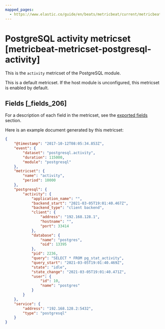 ```yaml
---
mapped_pages:
  - https://www.elastic.co/guide/en/beats/metricbeat/current/metricbeat-metricset-postgresql-activity.html
---
```


# PostgreSQL activity metricset [metricbeat-metricset-postgresql-activity]

This is the `activity` metricset of the PostgreSQL module.

This is a default metricset. If the host module is unconfigured, this metricset is enabled by default.

## Fields [_fields_206]

For a description of each field in the metricset, see the [exported fields](/reference/metricbeat/exported-fields-postgresql.md) section.

Here is an example document generated by this metricset:

```json
{
    "@timestamp": "2017-10-12T08:05:34.853Z",
    "event": {
        "dataset": "postgresql.activity",
        "duration": 115000,
        "module": "postgresql"
    },
    "metricset": {
        "name": "activity",
        "period": 10000
    },
    "postgresql": {
        "activity": {
            "application_name": "",
            "backend_start": "2021-03-05T19:01:40.467Z",
            "backend_type": "client backend",
            "client": {
                "address": "192.168.128.1",
                "hostname": "",
                "port": 33414
            },
            "database": {
                "name": "postgres",
                "oid": 13395
            },
            "pid": 2236,
            "query": "SELECT * FROM pg_stat_activity",
            "query_start": "2021-03-05T19:01:40.469Z",
            "state": "idle",
            "state_change": "2021-03-05T19:01:40.471Z",
            "user": {
                "id": 10,
                "name": "postgres"
            }
        }
    },
    "service": {
        "address": "192.168.128.2:5432",
        "type": "postgresql"
    }
}
```


